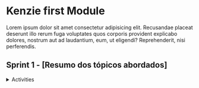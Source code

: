 # Kenzie first Module

<p>
  Lorem ipsum dolor sit amet consectetur adipisicing elit. Recusandae placeat
  deserunt illo rerum fuga voluptates quos corporis provident explicabo dolores,
  nostrum aut ad laudantium, eum, ut eligendi? Reprehenderit, nisi perferendis.
</p>

## Sprint 1 - [Resumo dos tópicos abordados]

<details>
  <summary>Activities</summary>

### Atividade 1 - Titulo da atividade

Objetivo do exercício: Lorem ipsum dolor sit amet consectetur adipisicing elit.

`markup` `title` `hyperlink` `+`

<a href="./src/S1_12/index.html"> <img src="./src/assets/images/code_button.png"> </a> &nbsp; &nbsp;
<a href="link_pages"> <img src="./src/assets/images/project_button.png"> </a> &nbsp; &nbsp;

---

### Atividade 2 - Titulo da atividade

Objetivo do exercício: Lorem ipsum dolor sit amet consectetur adipisicing elit.

`markup` `title` `hyperlink` `+`

<a href="./src/S1_06/index.html"> <img src="./src/assets/images/code_button.png"> </a> &nbsp; &nbsp;
<a href="link_pages"> <img src="./src/assets/images/project_button.png"> </a> &nbsp; &nbsp;

</details>
